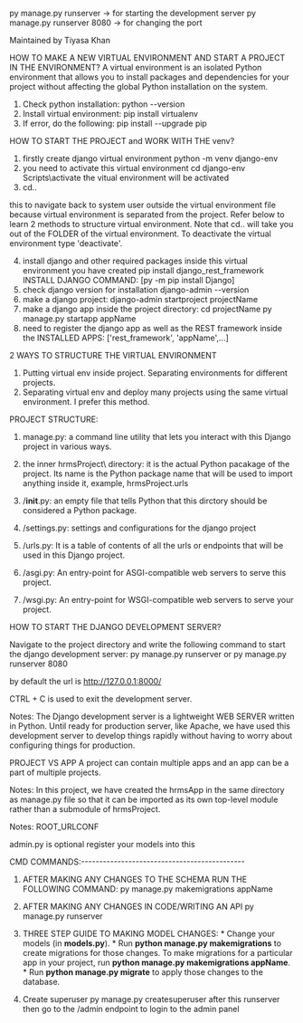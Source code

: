 py manage.py runserver -> for starting the development server
py manage.py runserver 8080 -> for changing the port 


Maintained by Tiyasa Khan


HOW TO MAKE A NEW VIRTUAL ENVIRONMENT AND START A PROJECT IN THE ENVIRONMENT?
A virtual environment is an isolated Python environment that allows you to install packages and dependencies for your project without affecting the global Python installation on the system.

1. Check python installation:
	python --version
2. Install virtual environment:
	pip install virtualenv
3. If error, do the following:
	pip install --upgrade pip


HOW TO START THE PROJECT and WORK WITH THE venv?

1. firstly create django virtual environment
	python -m venv django-env
2. you need to activate this virtual environment
	cd django-env
	Scripts\activate
the vitual environment will be activated
3. cd..

this to navigate back to system user outside the virtual environment file because virtual environment is separated from the project. Refer below to learn 2 methods to structure virtual environment. Note that cd.. will take you out of the FOLDER of the virtual environment. To deactivate the virtual environment type 'deactivate'.

4. install django and other required packages inside this virtual environment you have created
	pip install django_rest_framework
	INSTALL DJANGO COMMAND: [py -m pip install Django]
5. check django version for installation
	django-admin --version
6. make a django project:
	django-admin startproject projectName
7. make a django app inside the project directory:
	cd projectName
	py manage.py startapp appName
8. need to register the django app as well as the REST framework
inside the INSTALLED APPS:
	['rest_framework',
	'appName',...]

2 WAYS TO STRUCTURE THE VIRTUAL ENVIRONMENT
1. Putting virtual env inside project. Separating environments for different projects.
2. Separating virtual env and deploy many projects using the same virtual environment. I prefer this method.




PROJECT STRUCTURE:
1. manage.py: a command line utility that lets you interact with this Django project in various ways. 

2. the inner hrmsProject\ directory: it is the actual Python pacakage of the project. Its name is the Python package name that will be used to import anything inside it, example, hrmsProject.urls

3. /__init__.py: an empty file that tells Python that this dirctory should be considered a Python package.

4. /settings.py: settings and configurations for the django project

5. /urls.py: It is a table of contents of all the urls or endpoints that will be used in this Django project.

6. /asgi.py: An entry-point for ASGI-compatible web servers to serve this project. 

7. /wsgi.py: An entry-point for WSGI-compatible web servers to serve your project.


HOW TO START THE DJANGO DEVELOPMENT SERVER?

Navigate to the project directory and write the following command to start the django development server:
    py manage.py runserver
    or
    py manage.py runserver 8080


by default the url is http://127.0.0.1:8000/

CTRL + C is used to exit the development server.

Notes: The Django development server is a lightweight WEB SERVER written in Python. Until ready for production server, like Apache, we have used this development server to develop things rapidly without having to worry about configuring things for production.


PROJECT VS APP
A project can contain multiple apps and an app can be a part of multiple projects.


Notes: In this project, we have created the hrmsApp in the same directory as manage.py file so that it can be imported as its own top-level module rather than a submodule of hrmsProject.

Notes: ROOT_URLCONF 

admin.py is optional register your models into this

CMD COMMANDS:---------------------------------------------

1. AFTER MAKING ANY CHANGES TO THE SCHEMA RUN THE FOLLOWING COMMAND:
        py manage.py makemigrations appName

2. AFTER MAKING ANY CHANGES IN CODE/WRITING AN API
		py manage.py runserver

3. THREE STEP GUIDE TO MAKING MODEL CHANGES:
		* Change your models (in __models.py__).
		* Run __python manage.py makemigrations__ to create migrations for those changes. To make migrations for a particular app in your project, run __python manage.py makemigrations appName__.
		* Run __python manage.py migrate__ to apply those changes to the database.

4. Create superuser
		py manage.py createsuperuser
		after this runserver then go to the /admin endpoint to login to the admin panel